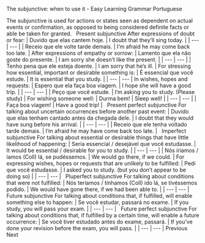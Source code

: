 The subjunctive: when to use it - Easy Learning Grammar Portuguese
 
The subjunctive is used for actions or states seen as dependent on actual events or confirmation, as opposed to being considered definite facts or able be taken for granted.
 
Present subjunctive
After expressions of doubt or fear:
| Duvido que elas cantem hoje. | I doubt that they’ll sing today. |
| --- | --- |
| Receio que ele volte tarde demais. | I’m afraid he may come back too late. |
After expressions of empathy or sorrow:
| Lamento que ela não goste do presente. | I am sorry she doesn’t like the present. |
| --- | --- |
| Tenho pena que ele esteja doente. | I am sorry that he’s ill. |
For stressing how essential, important or desirable something is:
| É essencial que você estude. | It is essential that you study. |
| --- | --- |
In wishes, hopes and requests:
| Espero que ela faça boa viagem. | I hope she will have a good trip. |
| --- | --- |
| Peço que você estude. | I’m asking you to study. (Please study) |
For wishing someone well:
| Durma bem! | Sleep well! |
| --- | --- |
| Faça boa viagem! | Have a good trip! |
 
Present perfect subjunctive
For talking about uncertain occurrences before another past event:
| Duvido que elas tenham cantado antes da chegada dele. | I doubt that they would have sung before his arrival. |
| --- | --- |
| Receio que ele tenha voltado tarde demais. | I’m afraid he may have come back too late. |
 
Imperfect subjunctive
For talking about essential or desirable things that have little likelihood of happening:
| Seria essencial / desejável que você estudasse. | It would be essential / desirable for you to study. |
| --- | --- |
| Nós iríamos / íamos (Coll) lá, se pudéssemos. | We would go there, if we could. |
For expressing wishes, hopes or requests that are unlikely to be fulfilled:
| Pedi que você estudasse. | I asked you to study. (but you don’t appear to be doing so) |
| --- | --- |
 
Pluperfect subjunctive
For talking about conditions that were not fulfilled:
| Nós teríamos / tínhamos (Coll) ido lá, se tivéssemos podido. | We would have gone there, if we had been able to. |
| --- | --- |
 
Future subjunctive
For talking about conditions that, if fulfilled, will enable something else to happen:
| Se você estudar, passará no exame. | If you study, you will pass your exam. |
| --- | --- |
 
Future perfect subjunctive
For talking about conditions that, if fulfilled by a certain time, will enable a future occurrence:
| Se você tiver estudado antes do exame, passará. | If you’ve done your revision before the exam, you will pass. |
| --- | --- |
Previous
Next
